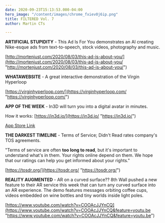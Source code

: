 ```yaml
---
date: 2020-09-23T15:13:53.000-04:00
hero_image: "/content/images/chrome_fxiev0j6ip.png"
title: FILTERED Vol. 7
author: Martin CTs

---
```

**ARTIFICIAL STUPIDITY** - This Ad Is For You demonstrates an AI creating Nike-esque ads from text-to-speech, stock videos, photography and music.

[http://mortenjust.com/2020/08/03/this-ad-is-about-you/](http://mortenjust.com/2020/08/03/this-ad-is-about-you/ "http://mortenjust.com/2020/08/03/this-ad-is-about-you/")

**WHATAWEBSITE** - A great interactive demonstration of the Virgin Hyperloop

[https://virginhyperloop.com/](https://virginhyperloop.com/ "https://virginhyperloop.com/")

**APP OF THE WEEK** - In3D will turn you into a digital avatar in minutes.

How it works: [https://in3d.io/](https://in3d.io/ "https://in3d.io/")

[App Store Link](https://apps.apple.com/us/app/in3d-3d-body-scanning/id1467153183)

**THE DARKEST TIMELINE** - Terms of Service; Didn't Read rates company's TOS agreements.

"Terms of service are often **too long to read**, but it's important to understand what's in them. Your rights online depend on them. We hope that our ratings can help you get informed about your rights."

[https://tosdr.org/](https://tosdr.org/ "https://tosdr.org/")

**REALITY AUGMENTED** - AR on a curved surface?? 8th Wall pushed a new feature to their AR service this week that can turn any curved surface into an AR experience. The demo features messages orbiting coffee cups, videos embedded on wine bottles and tiny worlds inside light poles.

[https://www.youtube.com/watch?v=COOAcJJYnCQ](https://www.youtube.com/watch?v=COOAcJJYnCQ&feature=youtu.be "https://www.youtube.com/watch?v=COOAcJJYnCQ&feature=youtu.be")